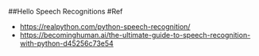 ##Hello Speech Recognitions
#Ref
* https://realpython.com/python-speech-recognition/
* https://becominghuman.ai/the-ultimate-guide-to-speech-recognition-with-python-d45256c73e54